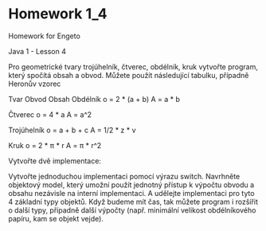 # Homework 1_4

Homework for Engeto

Java 1 - Lesson 4

Pro geometrické tvary trojúhelník, čtverec, obdélník, kruk vytvořte program, který spočítá obsah a obvod. Můžete použít následující tabulku, případně Heronův vzorec

Tvar	Obvod	Obsah
Obdélník	o = 2 * (a + b)	A = a * b

Čtverec	o = 4 * a	A = a^2

Trojúhelník	o = a + b + c	A = 1/2 * z * v

Kruk	o = 2 * π * r	A = π * r^2

Vytvořte dvě implementace:

Vytvořte jednoduchou implementaci pomocí výrazu switch.
Navrhněte objektový model, který umožní použít jednotný přístup k výpočtu obvodu a obsahu nezávisle na interní implementaci. A udělejte implementaci pro tyto 4 základní typy objektů. Když budeme mít čas, tak můžete program i rozšířit o další typy, případně další výpočty (např. minimální velikost obdélníkového papíru, kam se objekt vejde).
